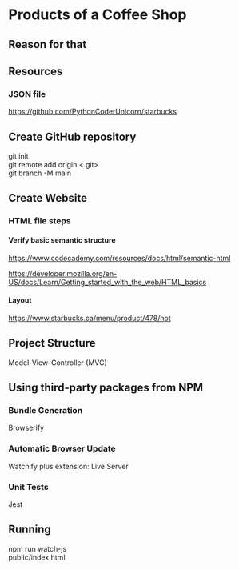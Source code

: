 # Products of a Coffee Shop

## Reason for that

## Resources

### JSON file
https://github.com/PythonCoderUnicorn/starbucks

## Create GitHub repository
git init  
git remote add origin <.git>  
git branch -M main  

## Create Website

### HTML file steps

#### Verify basic semantic structure  
https://www.codecademy.com/resources/docs/html/semantic-html

https://developer.mozilla.org/en-US/docs/Learn/Getting_started_with_the_web/HTML_basics

#### Layout
https://www.starbucks.ca/menu/product/478/hot

## Project Structure
Model-View-Controller (MVC)

## Using third-party packages from NPM

### Bundle Generation
Browserify  

### Automatic Browser Update
Watchify plus extension: Live Server  

### Unit Tests
Jest  

## Running

npm run watch-js  
public/index.html





